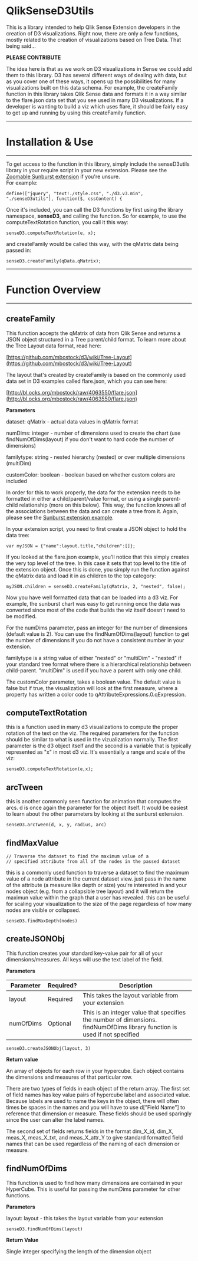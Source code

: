 QlikSenseD3Utils
================
This is a library intended to help Qlik Sense Extension developers in the creation of D3 visualizations.  Right now, there are only a few functions, mostly related to the creation of visualizations based on Tree Data. That being said...

**PLEASE CONTRIBUTE**

The idea here is that as we work on D3 visualizations in Sense we could add them to this library.  D3 has several different ways of dealing with data, but as you cover one of these ways, it opens up the possibilities for many visualizations built on this data schema.
For example, the createFamily function in this library takes Qlik Sense data and formats it in a way similar to the flare.json data set that you see used in many D3 visualizations.  If a developer is wanting to build a viz which uses flare, it should be fairly easy to get up and running by using this createFamily function.

*********************************
# Installation & Use
*********************************
To get access to the function in this library, simply include the senseD3utils library in your require script in your new extension.  Please see the [Zoomable Sunburst extension](https://github.com/brianwmunz/QlikSenseD3ZoomableSunbust) if you're unsure.  
For example:
```
define(["jquery", "text!./style.css", "./d3.v3.min", "./senseD3utils"], function($, cssContent) {

```
Once it's included, you can call the D3 functions by first using the library namespace, **senseD3**, and calling the function.  So for example, to use the computeTextRotation function, you call it this way:
```
senseD3.computeTextRotation(e, x);
```
and createFamily would be called this way, with the qMatrix data being passed in:
```
senseD3.createFamily(qData.qMatrix);
```


*********************************
# Function Overview       
*********************************
## createFamily

This function accepts the qMatrix of data from Qlik Sense and returns a JSON object structured in a Tree parent/child format. 
To learn more about the Tree Layout data format, read here:

[https://github.com/mbostock/d3/wiki/Tree-Layout](https://github.com/mbostock/d3/wiki/Tree-Layout)

The layout that's created by createFamily is based on the commonly used data set in D3 examples called flare.json, which you can see here:  

[http://bl.ocks.org/mbostock/raw/4063550/flare.json](http://bl.ocks.org/mbostock/raw/4063550/flare.json)

**Parameters**

dataset: qMatrix - actual data values in qMatrix format

numDims: integer - number of dimensions used to create the chart (use findNumOfDims(layout) if you don't want to hard code the number of dimensions)

familytype: string - nested hierarchy (nested) or over multiple dimensions (multiDim)

customColor: boolean - boolean based on whether custom colors are included


In order for this to work properly, the data for the extension needs to be formatted in either a child/parent/value format, or using a single parent-child relationship (more on this below).  This way, the function knows all of the associations between the data and can create a tree from it.  Again, please see the [Sunburst extension example](https://github.com/brianwmunz/QlikSenseD3ZoomableSunbust).

In your extension script, you need to first create a JSON object to hold the data tree:
```
var myJSON = {"name":layout.title,"children":[]};
```
If you looked at the flare.json example, you'll notice that this simply creates the very top level of the tree.  In this case it sets that top level to the title of the extension object.
Once this is done, you simply run the function against the qMatrix data and load it in as children to the top category:
```
myJSON.children = senseD3.createFamily(qMatrix, 2, "nested", false);
```
Now you have well formatted data that can be loaded into a d3 viz.  For example, the sunburst chart was easy to get running once the data was converted since most of the code that builds the viz itself doesn't need to be modified.

For the numDims parameter, pass an integer for the number of dimensions (default value is 2).  You can use the findNumOfDims(layout) function to get the number of dimensions if you do not have a consistent number in your extension.

familytype is a string value of either "nested" or "multiDim" - "nested" if your standard tree format where there is a hierarchical relationship between child-parent.  "multiDim" is used if you have a parent with only one child.

The customColor parameter, takes a boolean value.  The default value is false but if true, the visualization will look at the first measure, where a property has written a color code to qAttributeExpressions.0.qExpression.


## computeTextRotation

this is a function used in many d3 visualizations to compute the proper rotation of the text on the viz.  The required parameters for the function should be similar to what is used in the vizualization normally.  The first parameter is the d3 object itself and the second is a variable that is typically represented as "x" in most d3 viz.  It's essentially a range and scale of the viz:
```
senseD3.computeTextRotation(e,x);
```

## arcTween

this is another commonly seen function for animation that computes the arcs.  d is once again the parameter for the object itself.  It would be easiest to learn about the other parameters by looking at the sunburst extension.
```
senseD3.arcTween(d, x, y, radius, arc)
```

## findMaxValue

    // Traverse the dataset to find the maximum value of a 
    // specified attribute from all of the nodes in the passed dataset

this is a commonly used function to traverse a dataset to find the maximum value of a node attribute in the current dataset view. just pass in the name of the attribute (a measure like depth or size) you're interested in and your nodes object (e.g. from a collapsible tree layout) and it will return the maximun value within the graph that a user has revealed. this can be useful for scaling your visualization to the size of the page regardless of how many nodes are visible or collapsed.
```
senseD3.findMaxDepth(nodes)
```


## createJSONObj
This function creates your standard key-value pair for all of your dimensions/measures.  All keys will use the text label of the field.

**Parameters**

| Parameter      | Required?   | Description  |
| -------------  | ----------- | ------------------------------- |
| layout         | Required    | This takes the layout variable from your extension |
| numOfDims      | Optional    | This is an integer value that specifies the number of dimensions. findNumOfDims library function is used if not specified |

```
senseD3.createJSONObj(layout, 3)
```

**Return value**

An array of objects for each row in your hypercube.  Each object contains the dimensions and measures of that particular row.  

There are two types of fields in each object of the return array.  The first set of field names has key value pairs of hypercube label and associated value.  Because labels are used to name the keys in the object, there will often times be spaces in the names and you will have to use d["Field Name"] to reference that dimension or measure. These fields should be used sparingly since the user can alter the label names. 

The second set of fields returns fields in the format dim_X_id, dim_X, meas_X, meas_X_txt, and meas_X_attr_Y to give standard formatted field names that can be used regardless of the naming of each dimension or measure.


## findNumOfDims
This function is used to find how many dimensions are contained in your HyperCube.  This is useful for passing the numDims parameter for other functions.

**Parameters**

layout: layout - this takes the layout variable from your extension


```
senseD3.findNumOfDims(layout)
```

**Return Value**

Single integer specifying the length of the dimension object
